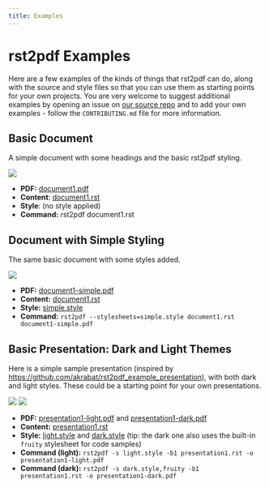 ```yaml
---
title: Examples
---
```


# rst2pdf Examples

Here are a few examples of the kinds of things that rst2pdf can do, along with the source and style files so that you can use them as starting points for your own projects.  You are very welcome to suggest additional examples by opening an issue on [our source repo](https://github.com/rst2pdf/rst2pdf.github.io) and to add your own examples - follow the `CONTRIBUTING.md` file for more information.

## Basic Document

A simple document with some headings and the basic rst2pdf styling.

<img src="../examples/document1/document1-thumbnail.png" />

* **PDF:** [document1.pdf](../examples/document1/document1.pdf)
* **Content**: [document1.rst](../examples/document1/document1.rst)
* **Style**: (no style applied)
* **Command:** rst2pdf document1.rst

## Document with Simple Styling

The same basic document with some styles added.

<img src="../examples/document1/document1-simple-thumbnail.png" />

* **PDF:** [document1-simple.pdf](../examples/document1/document1-simple.pdf)
* **Content:** [document1.rst](../examples/document1/document1.rst)
* **Style:** [simple.style](../examples/document1/simple.style)
* **Command:** `rst2pdf --stylesheets=simple.style document1.rst document1-simple.pdf`

## Basic Presentation: Dark and Light Themes

Here is a simple sample presentation (inspired by <https://github.com/akrabat/rst2pdf_example_presentation>), with both dark and light styles. These could be a starting point for your own presentations.

<img src="../examples/presentation1/presentation1-light-thumbnail.png" /> 
<img src="../examples/presentation1/presentation1-dark-thumbnail.png" /> 

* **PDF:** [presentation1-light.pdf](../examples/presentation1/presentation1-light.pdf) and [presentation1-dark.pdf](../examples/presentation1/presentation1-dark.pdf)
* **Content:** [presentation1.rst](../examples/presentation1/presentation1.rst)
* **Style:** [light.style](../examples/presentation1/light.style) and [dark.style](../examples/presentation1/dark.style) (tip: the dark one also uses the built-in `fruity` stylesheet for code samples)
* **Command (light):** `rst2pdf -s light.style -b1 presentation1.rst -o presentation1-light.pdf` 
* **Command (dark):** `rst2pdf -s dark.style,fruity -b1 presentation1.rst -o presentation1-dark.pdf`
